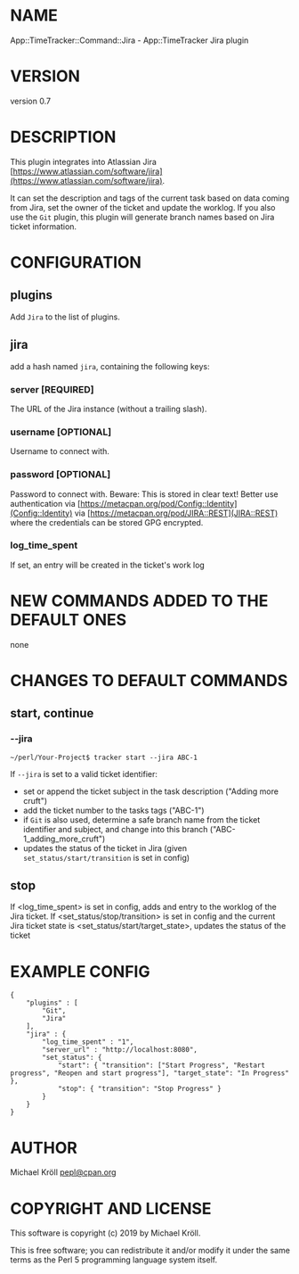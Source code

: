 # NAME

App::TimeTracker::Command::Jira - App::TimeTracker Jira plugin

# VERSION

version 0.7

# DESCRIPTION

This plugin integrates into Atlassian Jira
[https://www.atlassian.com/software/jira](https://www.atlassian.com/software/jira).

It can set the description and tags of the current task based on data
coming from Jira, set the owner of the ticket and update the
worklog. If you also use the `Git` plugin, this plugin will
generate branch names based on Jira ticket information.

# CONFIGURATION

## plugins

Add `Jira` to the list of plugins.

## jira

add a hash named `jira`, containing the following keys:

### server \[REQUIRED\]

The URL of the Jira instance (without a trailing slash).

### username \[OPTIONAL\]

Username to connect with.

### password \[OPTIONAL\]

Password to connect with. Beware: This is stored in clear text! Better use authentication via [https://metacpan.org/pod/Config::Identity](Config::Identity) via [https://metacpan.org/pod/JIRA::REST](JIRA::REST) where the credentials can be stored GPG encrypted.

### log\_time\_spent

If set, an entry will be created in the ticket's work log

# NEW COMMANDS ADDED TO THE DEFAULT ONES

none

# CHANGES TO DEFAULT COMMANDS

## start, continue

### --jira

    ~/perl/Your-Project$ tracker start --jira ABC-1

If `--jira` is set to a valid ticket identifier:

- set or append the ticket subject in the task description ("Adding more cruft")
- add the ticket number to the tasks tags ("ABC-1")
- if `Git` is also used, determine a safe branch name from the ticket identifier and subject, and change into this branch ("ABC-1\_adding\_more\_cruft")
- updates the status of the ticket in Jira (given `set_status/start/transition` is set in config)

## stop

If <log\_time\_spent> is set in config, adds and entry to the worklog of the Jira ticket.
If <set\_status/stop/transition> is set in config and the current Jira ticket state is <set\_status/start/target\_state>, updates the status of the ticket

# EXAMPLE CONFIG

    {
        "plugins" : [
            "Git",
            "Jira"
        ],
        "jira" : {
            "log_time_spent" : "1",
            "server_url" : "http://localhost:8080",
            "set_status": {
                "start": { "transition": ["Start Progress", "Restart progress", "Reopen and start progress"], "target_state": "In Progress" },
                "stop": { "transition": "Stop Progress" }
            }
        }
    }

# AUTHOR

Michael Kröll <pepl@cpan.org>

# COPYRIGHT AND LICENSE

This software is copyright (c) 2019 by Michael Kröll.

This is free software; you can redistribute it and/or modify it under
the same terms as the Perl 5 programming language system itself.
